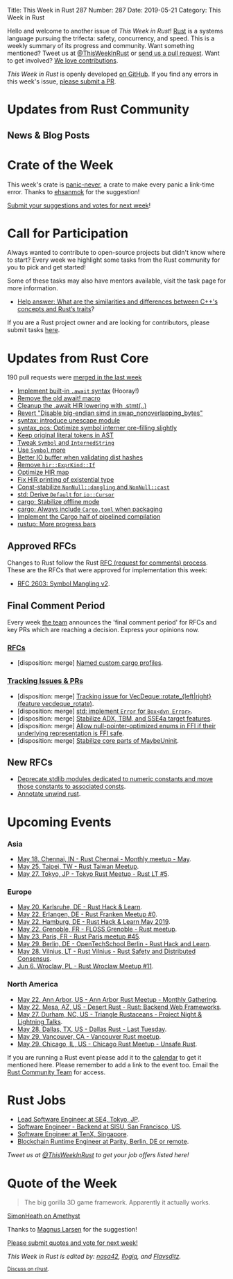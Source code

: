 Title: This Week in Rust 287
Number: 287
Date: 2019-05-21
Category: This Week in Rust

Hello and welcome to another issue of *This Week in Rust*!
[Rust](http://rust-lang.org) is a systems language pursuing the trifecta: safety, concurrency, and speed.
This is a weekly summary of its progress and community.
Want something mentioned? Tweet us at [@ThisWeekInRust](https://twitter.com/ThisWeekInRust) or [send us a pull request](https://github.com/cmr/this-week-in-rust).
Want to get involved? [We love contributions](https://github.com/rust-lang/rust/blob/master/CONTRIBUTING.md).

*This Week in Rust* is openly developed [on GitHub](https://github.com/cmr/this-week-in-rust).
If you find any errors in this week's issue, [please submit a PR](https://github.com/cmr/this-week-in-rust/pulls).

# Updates from Rust Community

## News & Blog Posts

# Crate of the Week

This week's crate is [panic-never](https://github.com/japaric/panic-never), a crate to make every panic a link-time error. Thanks to [ehsanmok](https://users.rust-lang.org/t/crate-of-the-week/2704/544) for the suggestion!

[Submit your suggestions and votes for next week][submit_crate]!

[submit_crate]: https://users.rust-lang.org/t/crate-of-the-week/2704

# Call for Participation

Always wanted to contribute to open-source projects but didn't know where to start?
Every week we highlight some tasks from the Rust community for you to pick and get started!

Some of these tasks may also have mentors available, visit the task page for more information.

* [Help answer: What are the similarities and differences between C++'s concepts and Rust’s traits](https://users.rust-lang.org/t/twir-call-for-participation/4821/242)?

If you are a Rust project owner and are looking for contributors, please submit tasks [here][guidelines].

[guidelines]: https://users.rust-lang.org/t/twir-call-for-participation/4821

# Updates from Rust Core

190 pull requests were [merged in the last week][merged]

[merged]: https://github.com/search?q=is%3Apr+org%3Arust-lang+is%3Amerged+merged%3A2019-05-06..2019-05-13

* [Implement built-in `.await` syntax](https://github.com/rust-lang/rust/pull/60586) (Hooray!)
* [Remove the old await! macro](https://github.com/rust-lang/rust/pull/60675)
* [Cleanup the .await HIR lowering with .stmt(..)](https://github.com/rust-lang/rust/pull/60733)
* [Revert "Disable big-endian simd in swap_nonoverlapping_bytes"](https://github.com/rust-lang/rust/pull/60588)
* [syntax: introduce unescape module](https://github.com/rust-lang/rust/pull/60261)
* [syntax_pos: Optimize symbol interner pre-filling slightly](https://github.com/rust-lang/rust/pull/60700)
* [Keep original literal tokens in AST](https://github.com/rust-lang/rust/pull/60679)
* [Tweak `Symbol` and `InternedString`](https://github.com/rust-lang/rust/pull/60659)
* [Use `Symbol` more](https://github.com/rust-lang/rust/pull/60630)
* [Better IO buffer when validating dist hashes](https://github.com/rust-lang/rustup.rs/pull/1845)
* [Remove `hir::ExprKind::If`](https://github.com/rust-lang/rust/pull/59288)
* [Optimize HIR map](https://github.com/rust-lang/rust/pull/60246)
* [Fix HIR printing of existential type](https://github.com/rust-lang/rust/pull/60694)
* [Const-stabilize `NonNull::dangling` and `NonNull::cast`](https://github.com/rust-lang/rust/pull/60244)
* [std: Derive `Default` for `io::Cursor`](https://github.com/rust-lang/rust/pull/60234)
* [cargo: Stabilize offline mode](https://github.com/rust-lang/cargo/pull/6934)
* [cargo: Always include `Cargo.toml` when packaging](https://github.com/rust-lang/cargo/pull/6925)
* [Implement the Cargo half of pipelined compilation](https://github.com/rust-lang/cargo/pull/6883)
* [rustup: More progress bars](https://github.com/rust-lang/rustup.rs/pull/1842)

## Approved RFCs

Changes to Rust follow the Rust [RFC (request for comments)
process](https://github.com/rust-lang/rfcs#rust-rfcs). These
are the RFCs that were approved for implementation this week:

* [RFC 2603: Symbol Mangling v2](https://github.com/rust-lang/rfcs/pull/2603).

## Final Comment Period

Every week [the team](https://www.rust-lang.org/team.html) announces the
'final comment period' for RFCs and key PRs which are reaching a
decision. Express your opinions now.

### [RFCs](https://github.com/rust-lang/rfcs/labels/final-comment-period)

* [disposition: merge] [Named custom cargo profiles](https://github.com/rust-lang/rfcs/pull/2678).

### [Tracking Issues & PRs](https://github.com/rust-lang/rust/labels/final-comment-period)

* [disposition: merge] [Tracking issue for VecDeque::rotate_{left|right} (feature vecdeque_rotate)](https://github.com/rust-lang/rust/issues/56686).
* [disposition: merge] [std: implement `Error` for `Box<dyn Error>`](https://github.com/rust-lang/rust/pull/58974).
* [disposition: merge] [Stabilize ADX, TBM, and SSE4a target features](https://github.com/rust-lang/rust/pull/60109).
* [disposition: merge] [Allow null-pointer-optimized enums in FFI if their underlying representation is FFI safe](https://github.com/rust-lang/rust/pull/60300).
* [disposition: merge] [Stabilize core parts of MaybeUninit](https://github.com/rust-lang/rust/pull/60445).

## New RFCs

* [Deprecate stdlib modules dedicated to numeric constants and move those constants to associated consts](https://github.com/rust-lang/rfcs/pull/2700).
* [Annotate unwind rust](https://github.com/rust-lang/rfcs/pull/2699).

# Upcoming Events

### Asia

* [May 18. Chennai, IN - Rust Chennai - Monthly meetup - May](https://www.meetup.com/mad-rs/events/261443876/).
* [May 25. Taipei, TW - Rust Taiwan Meetup](https://www.facebook.com/events/381254712479005/).
* [May 27. Tokyo, JP - Tokyo Rust Meetup - Rust LT #5](https://rust.connpass.com/event/129406/).

### Europe

* [May 20. Karlsruhe, DE - Rust Hack & Learn](https://www.meetup.com/Rust-Hack-Learn-Karlsruhe/events/261106439/).
* [May 22. Erlangen, DE - Rust Franken Meetup #0](https://www.meetup.com/Rust-NERF/events/261101152/).
* [May 22. Hamburg, DE - Rust Hack & Learn May 2019](https://www.meetup.com/Rust-Meetup-Hamburg/events/260454690/).
* [May 22. Grenoble, FR - FLOSS Grenoble - Rust meetup](https://www.meetup.com/FLOSS-Grenoble/events/261250845/).
* [May 23. Paris, FR - Rust Paris meetup #45](https://www.meetup.com/Rust-Paris/events/260925527/).
* [May 29. Berlin, DE - OpenTechSchool Berlin - Rust Hack and Learn](https://www.meetup.com/opentechschool-berlin/events/gkkttqyzhbmc/).
* [May 28. Vilnius, LT - Rust Vilnius - Rust Safety and Distributed Consensus](https://www.meetup.com/Rust-in-Vilnius/events/260937510/).
* [Jun  6. Wroclaw, PL - Rust Wroclaw Meetup #11](https://www.meetup.com/Rust-Wroclaw/events/261283360/).

### North America

* [May 22. Ann Arbor, US - Ann Arbor Rust Meetup - Monthly Gathering](https://www.meetup.com/Ann-Arbor-Rust-Meetup/events/vsncvqyzhbdc/).
* [May 22. Mesa, AZ, US - Desert Rust - Rust: Backend Web Frameworks](https://www.meetup.com/Desert-Rustaceans/events/mkwgvqyzhbdc/).
* [May 27. Durham, NC, US - Triangle Rustaceans - Project Night & Lightning Talks](https://www.meetup.com/triangle-rustaceans/events/mfglwpyzhbkc/).
* [May 28. Dallas, TX, US - Dallas Rust - Last Tuesday](https://www.meetup.com/Dallas-Rust/events/zfgwzmyzhblc/).
* [May 29. Vancouver, CA - Vancouver Rust meetup](https://www.meetup.com/Vancouver-Rust/events/fzqqwqyzhbmc/).
* [May 29. Chicago, IL, US - Chicago Rust Meetup - Unsafe Rust](https://www.meetup.com/Chicago-Rust-Meetup/events/260918979).

If you are running a Rust event please add it to the [calendar] to get
it mentioned here. Please remember to add a link to the event too.
Email the [Rust Community Team][community] for access.

[calendar]: https://www.google.com/calendar/embed?src=apd9vmbc22egenmtu5l6c5jbfc%40group.calendar.google.com
[community]: mailto:community-team@rust-lang.org

# Rust Jobs

* [Lead Software Engineer at SE4, Tokyo, JP](https://www.linkedin.com/jobs/cap/view/1162802661/).
* [Software Engineer - Backend at SISU, San Francisco, US](https://sisu.ai/careers/?gh_jid=4057600002).
* [Software Engineer at TenX, Singapore](https://tenx.workable.com/jobs/689264).
* [Blockchain Runtime Engineer at Parity, Berlin, DE or remote](https://www.parity.io/jobs/#berlin-blockchain-runtime-engineer).

*Tweet us at [@ThisWeekInRust](https://twitter.com/ThisWeekInRust) to get your job offers listed here!*

# Quote of the Week

> The big gorilla 3D game framework. Apparently it actually works.

[SimonHeath on Amethyst](https://wiki.alopex.li/AGuideToRustGraphicsLibraries2019)

Thanks to [Magnus Larsen](https://users.rust-lang.org/t/twir-quote-of-the-week/328/640) for the suggestion!

[Please submit quotes and vote for next week!](https://users.rust-lang.org/t/twir-quote-of-the-week/328)

*This Week in Rust is edited by: [nasa42](https://github.com/nasa42), [llogiq](https://github.com/llogiq), and [Flavsditz](https://github.com/Flavsditz).*

<small>[Discuss on r/rust]().</small>

